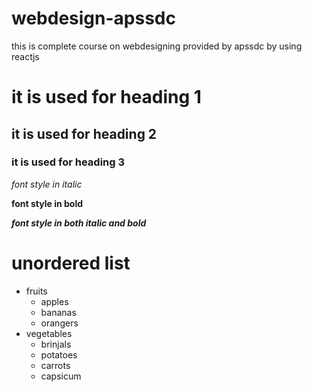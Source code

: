 # webdesign-apssdc
this is complete course on webdesigning provided by apssdc by using reactjs
# it is used for heading 1
## it is used for heading 2
### it is used for heading 3
*font style in italic*

**font style in bold**

***font style in both italic and bold***
# unordered list
* fruits
  * apples
  * bananas
  * orangers
* vegetables
  * brinjals
  * potatoes
  * carrots
  * capsicum
